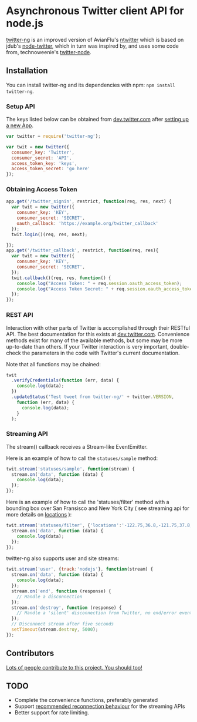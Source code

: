 Asynchronous Twitter client API for node.js
===========================================

[twitter-ng](http://github.com/Isolus/twitter-ng) is an improved version of AvianFlu's [ntwitter](http://github.com/AvianFlu/ntwitter) which is based on jdub's [node-twitter](http://github.com/jdub/node-twitter), which in turn was inspired by, and uses some code from, technoweenie's [twitter-node](http://github.com/technoweenie/twitter-node).


## Installation

You can install twitter-ng and its dependencies with npm: `npm install twitter-ng`.


### Setup API 

The keys listed below can be obtained from [dev.twitter.com](http://dev.twitter.com) after [setting up a new App](https://dev.twitter.com/apps/new).

``` javascript
var twitter = require('twitter-ng');

var twit = new twitter({
  consumer_key: 'Twitter',
  consumer_secret: 'API',
  access_token_key: 'keys',
  access_token_secret: 'go here'
});
```


### Obtaining Access Token

``` javascript
app.get('/twitter_signin', restrict, function(req, res, next) {
  var twit = new twitter({
    consumer_key: 'KEY',
    consumer_secret: 'SECRET',
    oauth_callback: 'https://example.org/twitter_callback'
  });
  twit.login()(req, res, next);

});
app.get('/twitter_callback', restrict, function(req, res){
  var twit = new twitter({
    consumer_key: 'KEY',
    consumer_secret: 'SECRET',
  });
  twit.callback()(req, res, function() {
    console.log("Access Token: " + req.session.oauth_access_token);
    console.log("Access Token Secret: " + req.session.oauth_access_token_secret);
  });
});
```

### REST API 

Interaction with other parts of Twitter is accomplished through their RESTful API.
The best documentation for this exists at [dev.twitter.com](http://dev.twitter.com).  Convenience methods exist
for many of the available methods, but some may be more up-to-date than others.
If your Twitter interaction is very important, double-check the parameters in the code with 
Twitter's current documentation.

Note that all functions may be chained:

``` javascript
twit
  .verifyCredentials(function (err, data) {
    console.log(data);
  })
  .updateStatus('Test tweet from twitter-ng/' + twitter.VERSION,
    function (err, data) {
      console.log(data);
    }
  );
```

### Streaming API 

The stream() callback receives a Stream-like EventEmitter.

Here is an example of how to call the `statuses/sample` method:

``` javascript
twit.stream('statuses/sample', function(stream) {
  stream.on('data', function (data) {
    console.log(data);
  });
});
```
        
Here is an example of how to call the 'statuses/filter' method with a bounding box over San Fransisco and New York City ( see streaming api for more details on [locations](https://dev.twitter.com/docs/streaming-api/methods#locations) ):

``` javascript
twit.stream('statuses/filter', {'locations':'-122.75,36.8,-121.75,37.8,-74,40,-73,41'}, function(stream) {
  stream.on('data', function (data) {
    console.log(data);
  });
});
```

twitter-ng also supports user and site streams:

``` javascript
twit.stream('user', {track:'nodejs'}, function(stream) {
  stream.on('data', function (data) {
    console.log(data);
  });
  stream.on('end', function (response) {
    // Handle a disconnection
  });
  stream.on('destroy', function (response) {
    // Handle a 'silent' disconnection from Twitter, no end/error event fired
  });
  // Disconnect stream after five seconds
  setTimeout(stream.destroy, 5000);
});
```

## Contributors

[Lots of people contribute to this project. You should too!](https://github.com/Isolus/twitter-ng/contributors)

## TODO

- Complete the convenience functions, preferably generated
- Support [recommended reconnection behaviour](https://dev.twitter.com/docs/streaming-apis/connecting#Best_practices) for the streaming APIs
- Better support for rate limiting.

